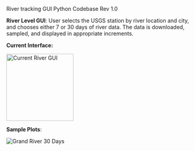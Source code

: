River tracking GUI Python Codebase Rev 1.0

**River Level GUI**: User selects the USGS station by river location and city, and chooses either 7 or 30 days of river data. The data is downloaded, sampled, and displayed in appropriate increments.

**Current Interface:**

<img width="176" alt="Current River GUI" src="https://github.com/user-attachments/assets/88c456a9-256e-45ec-8d29-dcdc5013197c">

**Sample Plots**:

![Grand River 30 Days](https://github.com/user-attachments/assets/5b16c11b-d95d-4b14-80d4-365892068e38)
